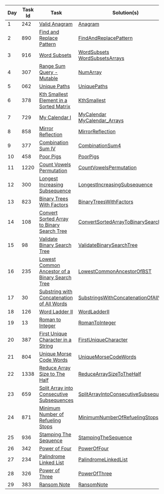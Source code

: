 | Day | Task Id | Task                                                                                                                            | Solution(s)                                                                                                                   |
|-----|---------|---------------------------------------------------------------------------------------------------------------------------------|-------------------------------------------------------------------------------------------------------------------------------|
| 1   | 242     | [Valid Anagram](https://leetcode.com/problems/valid-anagram/)                                                                   | [Anagram](src/main/java/day_001/Anagram.java)                                                                                 |
| 2   | 890     | [Find and Replace Pattern](https://leetcode.com/problems/find-and-replace-pattern/)                                             | [FindAndReplacePattern](src/main/java/day_002/FindAndReplacePattern.java)                                                     |
| 3   | 916     | [Word Subsets](https://leetcode.com/problems/word-subsets/)                                                                     | [WordSubsets](src/main/java/day_003/WordSubsets.java) <br/> [WordSubsetsArrays](src/main/java/day_003/WordSubsetsArrays.java) |
| 4   | 307     | [Range Sum Query - Mutable](https://leetcode.com/problems/range-sum-query-mutable/)                                             | [NumArray](src/main/java/day_004/NumArray.java)                                                                               |
| 5   | 062     | [Unique Paths](https://leetcode.com/problems/unique-paths/)                                                                     | [UniquePaths](src/main/java/day_005/UniquePaths.java)                                                                         |
| 6   | 378     | [Kth Smallest Element in a Sorted Matrix](https://leetcode.com/problems/kth-smallest-element-in-a-sorted-matrix/)               | [KthSmallest](src/main/java/day_006/KthSmallest.java)                                                                         |
| 7   | 729     | [My Calendar I](https://leetcode.com/problems/my-calendar-i/)                                                                   | [MyCalendar](src/main/java/day_007/MyCalendar.java) <br/> [MyCalendar_Arrays](src/main/java/day_007/MyCalendar_Arrays.java)   |
| 8   | 858     | [Mirror Reflection](https://leetcode.com/problems/mirror-reflection/)                                                           | [MirrorReflection](src/main/java/day_008/MirrorReflection.java)                                                               |
| 9   | 377     | [Combination Sum IV](https://leetcode.com/problems/combination-sum-iv)                                                          | [CombinationSum4](src/main/java/day_009/CombinationSum4.java)                                                                 |
| 10  | 458     | [Poor Pigs](https://leetcode.com/problems/poor-pigs/)                                                                           | [PoorPigs](src/main/java/day_010/PoorPigs.java)                                                                               |
| 11  | 1220    | [Count Vowels Permutation](https://leetcode.com/problems/count-vowels-permutation/)                                             | [CountVowelsPermutation](src/main/java/day_011/CountVowelsPermutation.java)                                                   |
| 12  | 300     | [Longest Increasing Subsequence](https://leetcode.com/problems/longest-increasing-subsequence/)                                 | [LongestIncreasingSubsequence](src/main/java/day_012/LongestIncreasingSubsequence.java)                                       |
| 13  | 823     | [Binary Trees With Factors](https://leetcode.com/problems/binary-trees-with-factors/)                                           | [BinaryTreesWithFactors](src/main/java/day_013/BinaryTreesWithFactors.java)                                                   |
| 14  | 108     | [Convert Sorted Array to Binary Search Tree](https://leetcode.com/problems/convert-sorted-array-to-binary-search-tree/)         | [ConvertSortedArrayToBinarySearchTree](src/main/java/day_014/ConvertSortedArrayToBinarySearchTree.java)                       |
| 15  | 98      | [Validate Binary Search Tree](https://leetcode.com/problems/validate-binary-search-tree/)                                       | [ValidateBinarySearchTree](src/main/java/day_015/ValidateBinarySearchTree.java)                                               |
| 16  | 235     | [Lowest Common Ancestor of a Binary Search Tree](https://leetcode.com/problems/lowest-common-ancestor-of-a-binary-search-tree/) | [LowestCommonAncestorOfBST](src/main/java/day_016/LowestCommonAncestorOfBST.java)                                             |
| 17  | 30      | [Substring with Concatenation of All Words](https://leetcode.com/problems/substring-with-concatenation-of-all-words/) | [SubstringsWithConcatenationOfAllWords](src/main/java/day_017/SubstringsWithConcatenationOfAllWords.java)                                             |
| 18  | 126      | [Word Ladder II](https://leetcode.com/problems/word-ladder-ii/) | [WordLadderII](src/main/java/day_018/WordLadderII.java)                                             |
| 19  | 13      | [Roman to Integer](https://leetcode.com/problems/roman-to-integer/) | [RomanToInteger](src/main/java/day_019/RomanToInteger.java)                                             |
| 20  | 387      | [First Unique Character in a String](https://leetcode.com/problems/first-unique-character-in-a-string/) | [FirstUniqueCharacter](src/main/java/day_020/FirstUniqueCharacter.java)                                             |
| 21  | 804      | [Unique Morse Code Words](https://leetcode.com/problems/unique-morse-code-words/) | [UniqueMorseCodeWords](src/main/java/day_021/UniqueMorseCodeWords.java)                                             |
| 22  | 1338      | [Reduce Array Size to The Half](https://leetcode.com/problems/reduce-array-size-to-the-half/) | [ReduceArraySizeToTheHalf](src/main/java/day_022/ReduceArraySizeToTheHalf.java)                                             |
| 23  | 659      | [Split Array into Consecutive Subsequences](https://leetcode.com/problems/split-array-into-consecutive-subsequences/) | [SplitArrayIntoConsecutiveSubsequences](src/main/java/day_023/SplitArrayIntoConsecutiveSubsequences.java)                                             |
| 24  | 871      | [Minimum Number of Refueling Stops](https://leetcode.com/problems/minimum-number-of-refueling-stops/) | [MinimumNumberOfRefuelingStops](src/main/java/day_024/MinimumNumberOfRefuelingStops.java)                                             |
| 25  | 936      | [Stamping The Sequence](https://leetcode.com/problems/stamping-the-sequence/) | [StampingTheSequence](src/main/java/day_025/StampingTheSequence.java)                                             |
| 26  | 342      | [Power of Four](https://leetcode.com/problems/power-of-four/) | [PowerOfFour](src/main/java/day_026/PowerOfFour.java)                                             |
| 27  | 234      | [Palindrome Linked List](https://leetcode.com/problems/palindrome-linked-list/) | [PalindromeLinkedList](src/main/java/day_027/PalindromeLinkedList.java)                                             |
| 28  | 326      | [Power of Three](https://leetcode.com/problems/power-of-three/) | [PowerOfThree](src/main/java/day_028/PowerOfThree.java)                                             |
| 29  | 383      | [Ransom Note](https://leetcode.com/problems/ransom-note/) | [RansomNote](src/main/java/day_029/RansomNote.java)                                             |
